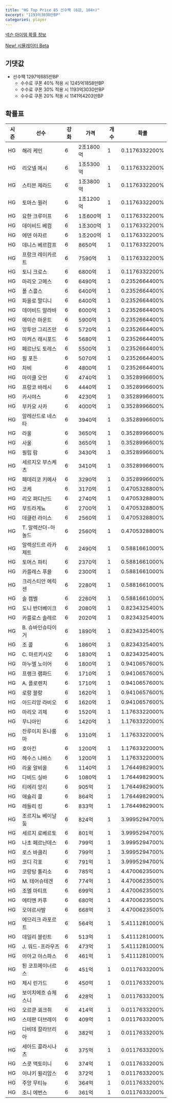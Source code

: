 ```yaml
---
title: "HG Top Price 85 선수팩 (6강, 104+)"
excerpt: "1193억3030만BP"
categories: player
---
```

[넥슨 아이템 확률 정보](http://iteminfo.nexon.com/probability/fco?sn=7523)

[New! 시뮬레이터 Beta](/simulator/7523)
## 기댓값
- 선수팩 1297억685만BP
  - 수수료 쿠폰 40% 적용 시 1245억1858만BP
  - 수수료 쿠폰 30% 적용 시 1193억3030만BP
  - 수수료 쿠폰 20% 적용 시 1141억4203만BP


## 확률표

|시즌|선수|강화|가격|개수|확률|
|---|---|---|---|---|---|
|HG|해리 케인|6|2조1800억|1|0.1176332200%|
|HG|리오넬 메시|6|1조5300억|1|0.1176332200%|
|HG|스티븐 제라드|6|1조3800억|1|0.1176332200%|
|HG|토마스 뮐러|6|1조1200억|1|0.1176332200%|
|HG|요한 크루이프|6|1조600억|1|0.1176332200%|
|HG|데이비드 베컴|6|1조300억|1|0.1176332200%|
|HG|에덴 아자르|6|1조200억|1|0.1176332200%|
|HG|데니스 베르캄프|6|8650억|1|0.1176332200%|
|HG|프랑크 레이카르트|6|7590억|1|0.1176332200%|
|HG|토니 크로스|6|6800억|1|0.1176332200%|
|HG|마리오 고메스|6|6490억|1|0.2352664400%|
|HG|폴 스콜스|6|6400억|1|0.2352664400%|
|HG|파올로 말디니|6|6400억|1|0.2352664400%|
|HG|데이비드 알라바|6|6000억|1|0.2352664400%|
|HG|메이슨 마운트|6|5900억|1|0.2352664400%|
|HG|앙투안 그리즈만|6|5720억|1|0.2352664400%|
|HG|마커스 래시포드|6|5680억|1|0.2352664400%|
|HG|페르난도 토레스|6|5500억|1|0.2352664400%|
|HG|필 포든|6|5070억|1|0.2352664400%|
|HG|차비|6|4800억|1|0.2352664400%|
|HG|마이클 오언|6|4740억|1|0.3528996600%|
|HG|프랑코 바레시|6|4440억|1|0.3528996600%|
|HG|카시야스|6|4230억|1|0.3528996600%|
|HG|부카요 사카|6|4000억|1|0.3528996600%|
|HG|알레산드로 네스타|6|3940억|1|0.3528996600%|
|HG|라울|6|3650억|1|0.3528996600%|
|HG|사울|6|3650억|1|0.3528996600%|
|HG|필립 람|6|3430억|1|0.3528996600%|
|HG|세르지오 부스케츠|6|3410억|1|0.3528996600%|
|HG|페데리코 키에사|6|3290억|1|0.3528996600%|
|HG|코케|6|3170억|1|0.4705328800%|
|HG|리오 퍼디난드|6|2740억|1|0.4705328800%|
|HG|부트라게뇨|6|2700억|1|0.4705328800%|
|HG|데클런 라이스|6|2560억|1|0.4705328800%|
|HG|T. 알렉산더-아놀드|6|2560억|1|0.4705328800%|
|HG|알렉상드르 라카제트|6|2490억|1|0.5881661000%|
|HG|토머스 파티|6|2370억|1|0.5881661000%|
|HG|카를레스 푸욜|6|2300억|1|0.5881661000%|
|HG|크리스티안 에릭센|6|2280억|1|0.5881661000%|
|HG|솔 캠벨|6|2260억|1|0.5881661000%|
|HG|도니 반더베이크|6|2080억|1|0.8234325400%|
|HG|카를로스 솔레르|6|2020억|1|0.8234325400%|
|HG|B. 슈바인슈타이거|6|1890억|1|0.8234325400%|
|HG|조 콜|6|1860억|1|0.8234325400%|
|HG|C. 마르키시오|6|1830억|1|0.8234325400%|
|HG|마누엘 노이어|6|1800억|1|0.9410657600%|
|HG|프랭크 램파드|6|1710억|1|0.9410657600%|
|HG|A. 플로렌치|6|1710억|1|0.9410657600%|
|HG|로랑 블랑|6|1620억|1|0.9410657600%|
|HG|아드리앙 라비오|6|1620억|1|0.9410657600%|
|HG|마리오 괴체|6|1520억|1|1.1763322000%|
|HG|무니아인|6|1420억|1|1.1763322000%|
|HG|잔루이지 돈나룸마|6|1310억|1|1.1763322000%|
|HG|호아킨|6|1200억|1|1.1763322000%|
|HG|헤수스 나바스|6|1200억|1|1.1763322000%|
|HG|라울 알비올|6|1140억|1|1.7644982900%|
|HG|다비드 실바|6|1080억|1|1.7644982900%|
|HG|티에리 앙리|6|905억|1|1.7644982900%|
|HG|애슐리 콜|6|864억|1|1.7644982900%|
|HG|레들리 킹|6|833억|1|1.7644982900%|
|HG|조르지뇨 베이날둠|6|824억|1|3.9995294700%|
|HG|세르지 로베르토|6|801억|1|3.9995294700%|
|HG|나초 페르난데스|6|799억|1|3.9995294700%|
|HG|로스 바클리|6|799억|1|3.9995294700%|
|HG|코디 각포|6|791억|1|3.9995294700%|
|HG|코랑탕 톨리소|6|785억|1|4.4700623500%|
|HG|M. 테어슈테겐|6|774억|1|4.4700623500%|
|HG|조엘 마티프|6|699억|1|4.4700623500%|
|HG|에티엔 카푸|6|680억|1|4.4700623500%|
|HG|오야르사발|6|668억|1|4.4700623500%|
|HG|에므리크 라포르트|6|564억|1|5.4111281000%|
|HG|데일리 블린트|6|513억|1|5.4111281000%|
|HG|J. 워드-프라우즈|6|473억|1|5.4111281000%|
|HG|이아고 아스파스|6|461억|1|5.4111281000%|
|HG|퇸 코프메이너르스|6|451억|1|0.0117633200%|
|HG|제시 린가드|6|450억|1|0.0117633200%|
|HG|보이치에흐 슈체스니|6|428억|1|0.0117633200%|
|HG|오르쿤 쾨크취|6|414억|1|0.0117633200%|
|HG|스테판 더브레이|6|409억|1|0.0117633200%|
|HG|다비데 칼라브리아|6|382억|1|0.0117633200%|
|HG|세아드 콜라시나츠|6|375억|1|0.0117633200%|
|HG|스콧 맥토미니|6|374억|1|0.0117633200%|
|HG|이냐키 윌리암스|6|372억|1|0.0117633200%|
|HG|주앙 무티뉴|6|364억|1|0.0117633200%|
|HG|조니 에번스|6|361억|1|0.0117633200%|
